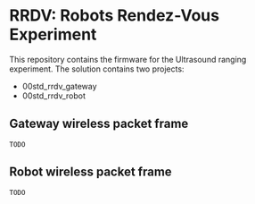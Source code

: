 # RRDV: Robots Rendez-Vous Experiment

This repository contains the firmware for the Ultrasound ranging experiment. 
The solution contains two projects:
- 00std_rrdv_gateway
- 00std_rrdv_robot

## Gateway wireless packet frame	
```
TODO 
```
## Robot wireless packet frame
```
TODO
```
